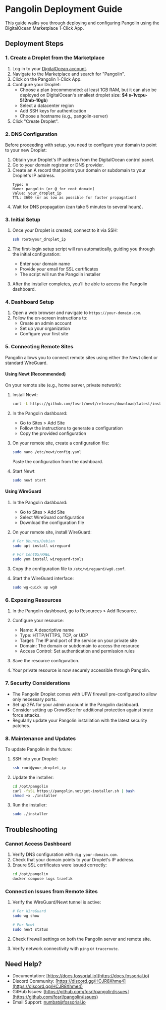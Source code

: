 # Pangolin Deployment Guide

This guide walks you through deploying and configuring Pangolin using the DigitalOcean Marketplace 1-Click App.

## Deployment Steps

### 1. Create a Droplet from the Marketplace

1. Log in to your [DigitalOcean account](https://cloud.digitalocean.com/).
2. Navigate to the Marketplace and search for "Pangolin".
3. Click on the Pangolin 1-Click App.
4. Configure your Droplet:
   - Choose a plan (recommended: at least 1GB RAM, but it can also be deployed on DigitalOcean's smallest droplet size: **$4 s-1vcpu-512mb-10gb**)
   - Select a datacenter region
   - Add SSH keys for authentication
   - Choose a hostname (e.g., pangolin-server)
5. Click "Create Droplet".

### 2. DNS Configuration

Before proceeding with setup, you need to configure your domain to point to your new Droplet:

1. Obtain your Droplet's IP address from the DigitalOcean control panel.
2. Go to your domain registrar or DNS provider.
3. Create an A record that points your domain or subdomain to your Droplet's IP address.
   ```
   Type: A
   Name: pangolin (or @ for root domain)
   Value: your_droplet_ip
   TTL: 3600 (or as low as possible for faster propagation)
   ```
4. Wait for DNS propagation (can take 5 minutes to several hours).

### 3. Initial Setup

1. Once your Droplet is created, connect to it via SSH:
   ```bash
   ssh root@your_droplet_ip
   ```

2. The first-login setup script will run automatically, guiding you through the initial configuration:
   - Enter your domain name
   - Provide your email for SSL certificates
   - The script will run the Pangolin installer

3. After the installer completes, you'll be able to access the Pangolin dashboard.

### 4. Dashboard Setup

1. Open a web browser and navigate to `https://your-domain.com`.
2. Follow the on-screen instructions to:
   - Create an admin account
   - Set up your organization
   - Configure your first site

### 5. Connecting Remote Sites

Pangolin allows you to connect remote sites using either the Newt client or standard WireGuard.

#### Using Newt (Recommended)

On your remote site (e.g., home server, private network):

1. Install Newt:
   ```bash
   curl -L https://github.com/fosrl/newt/releases/download/latest/install.sh | sudo bash
   ```

2. In the Pangolin dashboard:
   - Go to Sites > Add Site
   - Follow the instructions to generate a configuration
   - Copy the provided configuration

3. On your remote site, create a configuration file:
   ```bash
   sudo nano /etc/newt/config.yaml
   ```
   Paste the configuration from the dashboard.

4. Start Newt:
   ```bash
   sudo newt start
   ```

#### Using WireGuard

1. In the Pangolin dashboard:
   - Go to Sites > Add Site
   - Select WireGuard configuration
   - Download the configuration file

2. On your remote site, install WireGuard:
   ```bash
   # For Ubuntu/Debian
   sudo apt install wireguard
   
   # For CentOS/RHEL
   sudo yum install wireguard-tools
   ```

3. Copy the configuration file to `/etc/wireguard/wg0.conf`.

4. Start the WireGuard interface:
   ```bash
   sudo wg-quick up wg0
   ```

### 6. Exposing Resources

1. In the Pangolin dashboard, go to Resources > Add Resource.

2. Configure your resource:
   - Name: A descriptive name
   - Type: HTTP/HTTPS, TCP, or UDP
   - Target: The IP and port of the service on your private site
   - Domain: The domain or subdomain to access the resource
   - Access Control: Set authentication and permission rules

3. Save the resource configuration.

4. Your private resource is now securely accessible through Pangolin.

### 7. Security Considerations

- The Pangolin Droplet comes with UFW firewall pre-configured to allow only necessary ports.
- Set up 2FA for your admin account in the Pangolin dashboard.
- Consider setting up CrowdSec for additional protection against brute force attacks.
- Regularly update your Pangolin installation with the latest security patches.

### 8. Maintenance and Updates

To update Pangolin in the future:

1. SSH into your Droplet:
   ```bash
   ssh root@your_droplet_ip
   ```

2. Update the installer:
   ```bash
   cd /opt/pangolin
   curl -fsSL https://pangolin.net/get-installer.sh | bash
   chmod +x ./installer
   ```

3. Run the installer:
   ```bash
   sudo ./installer
   ```

## Troubleshooting

### Cannot Access Dashboard

1. Verify DNS configuration with `dig your-domain.com`.
2. Check that your domain points to your Droplet's IP address.
3. Ensure SSL certificates were issued correctly:
   ```bash
   cd /opt/pangolin
   docker compose logs traefik
   ```

### Connection Issues from Remote Sites

1. Verify the WireGuard/Newt tunnel is active:
   ```bash
   # For WireGuard
   sudo wg show
   
   # For Newt
   sudo newt status
   ```

2. Check firewall settings on both the Pangolin server and remote site.

3. Verify network connectivity with `ping` or `traceroute`.

## Need Help?

- Documentation: [https://docs.fossorial.io](https://docs.fossorial.io)
- Discord Community: [https://discord.gg/HCJR8Xhme4](https://discord.gg/HCJR8Xhme4)
- GitHub Issues: [https://github.com/fosrl/pangolin/issues](https://github.com/fosrl/pangolin/issues)
- Email Support: [numbat@fossorial.io](mailto:numbat@fossorial.io)
